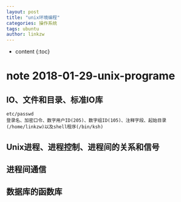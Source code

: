 ```yaml
---
layout: post
title: "unix环境编程"
categories: 操作系统
tags: ubuntu
author: linkzw
---
```


* content
{:toc}


# note 2018-01-29-unix-programe

## IO、文件和目录、标准IO库

	etc/passwd
	登录名、加密口令、数字用户ID(205)、数字组ID(105)、注释字段、起始目录(/home/linkzw)以及shell程序(/bin/ksh)


## Unix进程、进程控制、进程间的关系和信号

## 进程间通信

## 数据库的函数库





